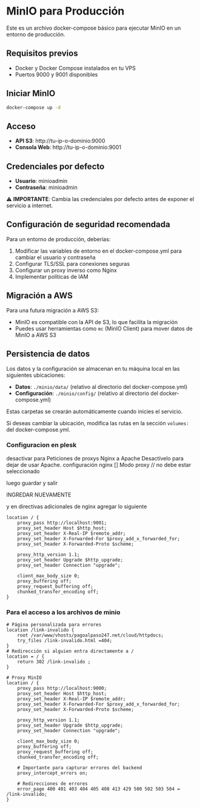 # MinIO para Producción

Este es un archivo docker-compose básico para ejecutar MinIO en un entorno de producción.

## Requisitos previos

- Docker y Docker Compose instalados en tu VPS
- Puertos 9000 y 9001 disponibles

## Iniciar MinIO

```bash
docker-compose up -d
```

## Acceso

- **API S3**: http://tu-ip-o-dominio:9000
- **Consola Web**: http://tu-ip-o-dominio:9001

## Credenciales por defecto

- **Usuario**: minioadmin
- **Contraseña**: minioadmin

⚠️ **IMPORTANTE**: Cambia las credenciales por defecto antes de exponer el servicio a internet.

## Configuración de seguridad recomendada

Para un entorno de producción, deberías:

1. Modificar las variables de entorno en el docker-compose.yml para cambiar el usuario y contraseña
2. Configurar TLS/SSL para conexiones seguras
3. Configurar un proxy inverso como Nginx
4. Implementar políticas de IAM

## Migración a AWS

Para una futura migración a AWS S3:
- MinIO es compatible con la API de S3, lo que facilita la migración
- Puedes usar herramientas como `mc` (MinIO Client) para mover datos de MinIO a AWS S3

## Persistencia de datos

Los datos y la configuración se almacenan en tu máquina local en las siguientes ubicaciones:

- **Datos**: `./minio/data/` (relativo al directorio del docker-compose.yml)
- **Configuración**: `./minio/config/` (relativo al directorio del docker-compose.yml)

Estas carpetas se crearán automáticamente cuando inicies el servicio.

Si deseas cambiar la ubicación, modifica las rutas en la sección `volumes:` del docker-compose.yml.


### Configuracion en plesk 

desactivar para Peticiones de proxys Nginx a Apache Desactívelo para dejar de usar Apache.
configuración nginx
[] Modo proxy   // no debe estar seleccionado 

luego guardar y salir 

INGREDAR NUEVAMENTE 

y en directivas adicionales de nginx agregar lo siguiente 

```nginx   
location / {
	proxy_pass http://localhost:9001;
	proxy_set_header Host $http_host;
	proxy_set_header X-Real-IP $remote_addr;
	proxy_set_header X-Forwarded-For $proxy_add_x_forwarded_for;
	proxy_set_header X-Forwarded-Proto $scheme;

	proxy_http_version 1.1;
	proxy_set_header Upgrade $http_upgrade;
	proxy_set_header Connection "upgrade";

	client_max_body_size 0;
	proxy_buffering off;
	proxy_request_buffering off;
	chunked_transfer_encoding off;
}
```
### Para el acceso a los archivos de minio 
```nginx
# Página personalizada para errores
location /link-invalido {
	root /var/www/vhosts/pagoalpaso247.net/cloud/httpdocs;
	try_files /link-invalido.html =404;
}
# Redirección si alguien entra directamente a /
location = / {
	return 302 /link-invalido ;
}

# Proxy MinIO
location / {
	proxy_pass http://localhost:9000;
	proxy_set_header Host $http_host;
	proxy_set_header X-Real-IP $remote_addr;
	proxy_set_header X-Forwarded-For $proxy_add_x_forwarded_for;
	proxy_set_header X-Forwarded-Proto $scheme;

	proxy_http_version 1.1;
	proxy_set_header Upgrade $http_upgrade;
	proxy_set_header Connection "upgrade";

	client_max_body_size 0;
	proxy_buffering off;
	proxy_request_buffering off;
	chunked_transfer_encoding off;

	# Importante para capturar errores del backend
	proxy_intercept_errors on;

	# Redirecciones de errores
	error_page 400 401 403 404 405 408 413 429 500 502 503 504 = /link-invalido;
}

```